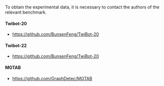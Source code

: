 To obtain the experimental data, it is necessary to contact the authors of the relevant benchmark.
#### Twibot-20
- https://github.com/BunsenFeng/TwiBot-20
#### Twibot-22
- https://github.com/BunsenFeng/TwiBot-20
#### MGTAB
- https://github.com/GraphDetec/MGTAB
